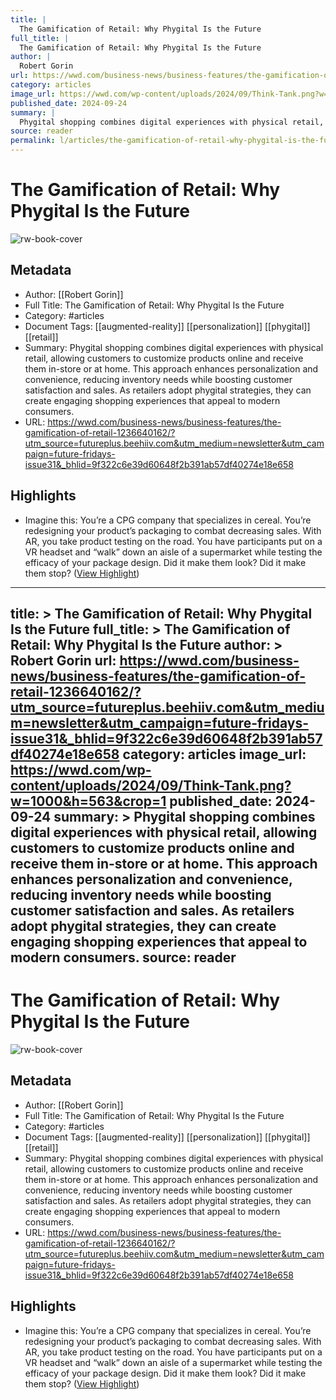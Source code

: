 ```yaml
---
title: |
  The Gamification of Retail: Why Phygital Is the Future
full_title: |
  The Gamification of Retail: Why Phygital Is the Future
author: |
  Robert Gorin
url: https://wwd.com/business-news/business-features/the-gamification-of-retail-1236640162/?utm_source=futureplus.beehiiv.com&utm_medium=newsletter&utm_campaign=future-fridays-issue31&_bhlid=9f322c6e39d60648f2b391ab57df40274e18e658
category: articles
image_url: https://wwd.com/wp-content/uploads/2024/09/Think-Tank.png?w=1000&h=563&crop=1
published_date: 2024-09-24
summary: |
  Phygital shopping combines digital experiences with physical retail, allowing customers to customize products online and receive them in-store or at home. This approach enhances personalization and convenience, reducing inventory needs while boosting customer satisfaction and sales. As retailers adopt phygital strategies, they can create engaging shopping experiences that appeal to modern consumers.
source: reader
permalink: l/articles/the-gamification-of-retail-why-phygital-is-the-future
---
```

# The Gamification of Retail: Why Phygital Is the Future

![rw-book-cover](https://wwd.com/wp-content/uploads/2024/09/Think-Tank.png?w=1000&h=563&crop=1)

## Metadata
- Author: [[Robert Gorin]]
- Full Title: The Gamification of Retail: Why Phygital Is the Future
- Category: #articles
- Document Tags: [[augmented-reality]] [[personalization]] [[phygital]] [[retail]] 
- Summary: Phygital shopping combines digital experiences with physical retail, allowing customers to customize products online and receive them in-store or at home. This approach enhances personalization and convenience, reducing inventory needs while boosting customer satisfaction and sales. As retailers adopt phygital strategies, they can create engaging shopping experiences that appeal to modern consumers.
- URL: https://wwd.com/business-news/business-features/the-gamification-of-retail-1236640162/?utm_source=futureplus.beehiiv.com&utm_medium=newsletter&utm_campaign=future-fridays-issue31&_bhlid=9f322c6e39d60648f2b391ab57df40274e18e658

## Highlights
- Imagine this: You’re a CPG company that specializes in cereal. You’re redesigning your product’s packaging to combat decreasing sales. With AR, you take product testing on the road. You have participants put on a VR headset and “walk” down an aisle of a supermarket while testing the efficacy of your package design. Did it make them look? Did it make them stop? ([View Highlight](https://read.readwise.io/read/01jafjg8wvzxf8ksz9qycqvsgb))


---
title: >
  The Gamification of Retail: Why Phygital Is the Future
full_title: >
  The Gamification of Retail: Why Phygital Is the Future
author: >
  Robert Gorin
url: https://wwd.com/business-news/business-features/the-gamification-of-retail-1236640162/?utm_source=futureplus.beehiiv.com&utm_medium=newsletter&utm_campaign=future-fridays-issue31&_bhlid=9f322c6e39d60648f2b391ab57df40274e18e658
category: articles
image_url: https://wwd.com/wp-content/uploads/2024/09/Think-Tank.png?w=1000&h=563&crop=1
published_date: 2024-09-24
summary: >
  Phygital shopping combines digital experiences with physical retail, allowing customers to customize products online and receive them in-store or at home. This approach enhances personalization and convenience, reducing inventory needs while boosting customer satisfaction and sales. As retailers adopt phygital strategies, they can create engaging shopping experiences that appeal to modern consumers.
source: reader
---
# The Gamification of Retail: Why Phygital Is the Future

![rw-book-cover](https://wwd.com/wp-content/uploads/2024/09/Think-Tank.png?w=1000&h=563&crop=1)

## Metadata
- Author: [[Robert Gorin]]
- Full Title: The Gamification of Retail: Why Phygital Is the Future
- Category: #articles
- Document Tags: [[augmented-reality]] [[personalization]] [[phygital]] [[retail]] 
- Summary: Phygital shopping combines digital experiences with physical retail, allowing customers to customize products online and receive them in-store or at home. This approach enhances personalization and convenience, reducing inventory needs while boosting customer satisfaction and sales. As retailers adopt phygital strategies, they can create engaging shopping experiences that appeal to modern consumers.
- URL: https://wwd.com/business-news/business-features/the-gamification-of-retail-1236640162/?utm_source=futureplus.beehiiv.com&utm_medium=newsletter&utm_campaign=future-fridays-issue31&_bhlid=9f322c6e39d60648f2b391ab57df40274e18e658

## Highlights
- Imagine this: You’re a CPG company that specializes in cereal. You’re redesigning your product’s packaging to combat decreasing sales. With AR, you take product testing on the road. You have participants put on a VR headset and “walk” down an aisle of a supermarket while testing the efficacy of your package design. Did it make them look? Did it make them stop? ([View Highlight](https://read.readwise.io/read/01jafjg8wvzxf8ksz9qycqvsgb))


